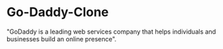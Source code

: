 # Go-Daddy-Clone
"GoDaddy is a leading web services company that helps individuals and businesses build an online presence".

